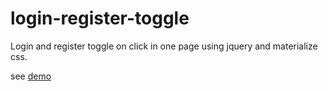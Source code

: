 # login-register-toggle
Login and register toggle on click in one page using jquery and materialize css.


see <a href="http://orgencorpuz.xyz/login-register-toggle/">demo</a>
